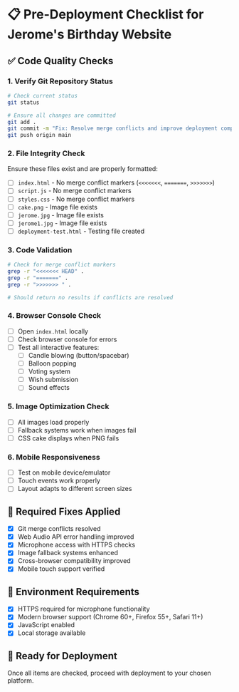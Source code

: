 # 📋 Pre-Deployment Checklist for Jerome's Birthday Website

## ✅ Code Quality Checks

### 1. Verify Git Repository Status
```bash
# Check current status
git status

# Ensure all changes are committed
git add .
git commit -m "Fix: Resolve merge conflicts and improve deployment compatibility"
git push origin main
```

### 2. File Integrity Check
Ensure these files exist and are properly formatted:
- [ ] `index.html` - No merge conflict markers (`<<<<<<<`, `=======`, `>>>>>>>`)
- [ ] `script.js` - No merge conflict markers
- [ ] `styles.css` - No merge conflict markers
- [ ] `cake.png` - Image file exists
- [ ] `jerome.jpg` - Image file exists
- [ ] `jerome1.jpg` - Image file exists
- [ ] `deployment-test.html` - Testing file created

### 3. Code Validation
```bash
# Check for merge conflict markers
grep -r "<<<<<<< HEAD" .
grep -r "=======" .
grep -r ">>>>>>> " .

# Should return no results if conflicts are resolved
```

### 4. Browser Console Check
- [ ] Open `index.html` locally
- [ ] Check browser console for errors
- [ ] Test all interactive features:
  - [ ] Candle blowing (button/spacebar)
  - [ ] Balloon popping
  - [ ] Voting system
  - [ ] Wish submission
  - [ ] Sound effects

### 5. Image Optimization Check
- [ ] All images load properly
- [ ] Fallback systems work when images fail
- [ ] CSS cake displays when PNG fails

### 6. Mobile Responsiveness
- [ ] Test on mobile device/emulator
- [ ] Touch events work properly
- [ ] Layout adapts to different screen sizes

## 🔧 Required Fixes Applied
- [x] Git merge conflicts resolved
- [x] Web Audio API error handling improved
- [x] Microphone access with HTTPS checks
- [x] Image fallback systems enhanced
- [x] Cross-browser compatibility improved
- [x] Mobile touch support verified

## 📱 Environment Requirements
- [x] HTTPS required for microphone functionality
- [x] Modern browser support (Chrome 60+, Firefox 55+, Safari 11+)
- [x] JavaScript enabled
- [x] Local storage available

## 🚀 Ready for Deployment
Once all items are checked, proceed with deployment to your chosen platform.
